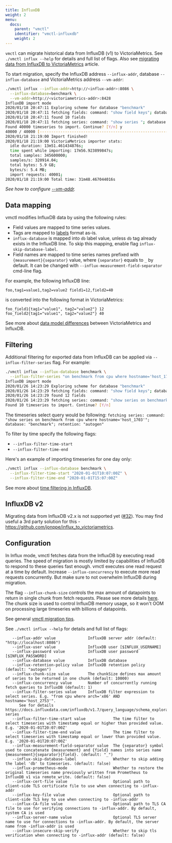 ```yaml
---
title: InfluxDB
weight: 2
menu:
  docs:
    parent: "vmctl"
    identifier: "vmctl-influxdb"
    weight: 2
---
```

`vmctl` can migrate historical data from InfluxDB (v1) to VictoriaMetrics. See `./vmctl influx --help` for details and 
full list of flags. Also see [migrating data from InfluxDB to VictoriaMetrics](https://docs.victoriametrics.com/guides/migrate-from-influx/) article.

To start migration, specify the InfluxDB address `--influx-addr`, database `--influx-database` and VictoriaMetrics address `--vm-addr`:
```sh
./vmctl influx --influx-addr=http://<influx-addr>:8086 \
  --influx-database=benchmark \
  --vm-addr=http://<victoriametrics-addr>:8428
InfluxDB import mode
2020/01/18 20:47:11 Exploring scheme for database "benchmark"
2020/01/18 20:47:11 fetching fields: command: "show field keys"; database: "benchmark"; retention: "autogen"
2020/01/18 20:47:11 found 10 fields
2020/01/18 20:47:11 fetching series: command: "show series "; database: "benchmark"; retention: "autogen"
Found 40000 timeseries to import. Continue? [Y/n] y
40000 / 40000 [----------------------------------------------------------------------------------------] 100.00% 21 p/s
2020/01/18 21:19:00 Import finished!
2020/01/18 21:19:00 VictoriaMetrics importer stats:
  idle duration: 13m51.461434876s;
  time spent while importing: 17m56.923899847s;
  total samples: 345600000;
  samples/s: 320914.04;
  total bytes: 5.9 GB;
  bytes/s: 5.4 MB;
  import requests: 40001;
2020/01/18 21:19:00 Total time: 31m48.467044016s
```

_See how to configure [--vm-addr](https://docs.victoriametrics.com/victoriametrics/vmctl#configuring-victoriametrics)._

## Data mapping

vmctl modifies InfluxDB data by using the following rules:
- Field values are mapped to time series values.
- Tags are mapped to [labels](https://docs.victoriametrics.com/victoriametrics/keyconcepts/#labels) format as-is.
- `influx-database` is mapped into `db` label value, unless `db` tag already exists in the InfluxDB line.
    To skip this mapping, enable flag `influx-skip-database-label`.
- Field names are mapped to time series names prefixed with `{measurement}{separator}` value,
  where `{separator}` equals to `_` by default. It can be changed with `--influx-measurement-field-separator` cmd-line flag.

For example, the following InfluxDB line:
```text
foo,tag1=value1,tag2=value2 field1=12,field2=40
```

is converted into the following format in VictoriaMetrics:
```text
foo_field1{tag1="value1", tag2="value2"} 12
foo_field2{tag1="value1", tag2="value2"} 40
```

See more about [data model differences](https://docs.victoriametrics.com/guides/migrate-from-influx/#data-model-differences) 
between VictoriaMetrics and InfluxDB.

## Filtering

Additional filtering for exported data from InfluxDB can be applied via `--influx-filter-series` flag. For example:
```sh
./vmctl influx --influx-database benchmark \
  --influx-filter-series "on benchmark from cpu where hostname='host_1703'"
InfluxDB import mode
2020/01/26 14:23:29 Exploring scheme for database "benchmark"
2020/01/26 14:23:29 fetching fields: command: "show field keys"; database: "benchmark"; retention: "autogen"
2020/01/26 14:23:29 found 12 fields
2020/01/26 14:23:29 fetching series: command: "show series on benchmark from cpu where hostname='host_1703'"; database: "benchmark"; retention: "autogen"
Found 10 timeseries to import. Continue? [Y/n]
```

The timeseries select query would be following:
`fetching series: command: "show series on benchmark from cpu where hostname='host_1703'"; database: "benchmark"; retention: "autogen"`

To filter by time specify the following flags:
- `--influx-filter-time-start`
- `--influx-filter-time-end`

Here's an example of importing timeseries for one day only:
```sh
./vmctl influx --influx-database benchmark \
  --influx-filter-time-start "2020-01-01T10:07:00Z" \
  --influx-filter-time-end "2020-01-01T15:07:00Z"
 ```

See more about [time filtering in InfluxDB](https://docs.influxdata.com/influxdb/v1.7/query_language/schema_exploration#filter-meta-queries-by-time).

## InfluxDB v2

Migrating data from InfluxDB v2.x is not supported yet ([#32](https://github.com/VictoriaMetrics/vmctl/issues/32)).
You may find useful a 3rd party solution for this - <https://github.com/jonppe/influx_to_victoriametrics>.

## Configuration

In Influx mode, vmctl fetches data from the InfluxDB by executing read queries. The speed of migration is mostly limited 
by capabilities of InfluxDB to respond to these queries fast enough. vmctl executes one read request at a time by default.
Increase `--influx-concurrency` to execute more read requests concurrently. But make sure to not overwhelm InfluxDB
during migration.

The flag `--influx-chunk-size` controls the max amount of datapoints to return in single chunk from fetch requests.
Please see more details [here](https://docs.influxdata.com/influxdb/v1.7/guides/querying_data/#chunking).
The chunk size is used to control InfluxDB memory usage, so it won't OOM on processing large timeseries with
billions of datapoints.

See general [vmctl migration tips](https://docs.victoriametrics.com/victoriametrics/vmctl/#migration-tips).

See `./vmctl influx --help` for details and full list of flags:
```shellhelp
   --influx-addr value              InfluxDB server addr (default: "http://localhost:8086")
   --influx-user value              InfluxDB user [$INFLUX_USERNAME]
   --influx-password value          InfluxDB user password [$INFLUX_PASSWORD]
   --influx-database value          InfluxDB database
   --influx-retention-policy value  InfluxDB retention policy (default: "autogen")
   --influx-chunk-size value        The chunkSize defines max amount of series to be returned in one chunk (default: 10000)
   --influx-concurrency value       Number of concurrently running fetch queries to InfluxDB (default: 1)
   --influx-filter-series value     InfluxDB filter expression to select series. E.g. "from cpu where arch='x86' AND hostname='host_2753'".
      See for details https://docs.influxdata.com/influxdb/v1.7/query_language/schema_exploration#show-series
   --influx-filter-time-start value            The time filter to select timeseries with timestamp equal or higher than provided value. E.g. '2020-01-01T20:07:00Z'
   --influx-filter-time-end value              The time filter to select timeseries with timestamp equal or lower than provided value. E.g. '2020-01-01T20:07:00Z'
   --influx-measurement-field-separator value  The {separator} symbol used to concatenate {measurement} and {field} names into series name {measurement}{separator}{field}. (default: "_")
   --influx-skip-database-label                Whether to skip adding the label 'db' to timeseries. (default: false)
   --influx-prometheus-mode                    Whether to restore the original timeseries name previously written from Prometheus to InfluxDB v1 via remote_write. (default: false)
   --influx-cert-file value                    Optional path to client-side TLS certificate file to use when connecting to -influx-addr
   --influx-key-file value                     Optional path to client-side TLS key to use when connecting to -influx-addr
   --influx-CA-file value                      Optional path to TLS CA file to use for verifying connections to -influx-addr. By default, system CA is used
   --influx-server-name value                  Optional TLS server name to use for connections to -influx-addr. By default, the server name from -influx-addr is used
   --influx-insecure-skip-verify               Whether to skip tls verification when connecting to -influx-addr (default: false)
```
